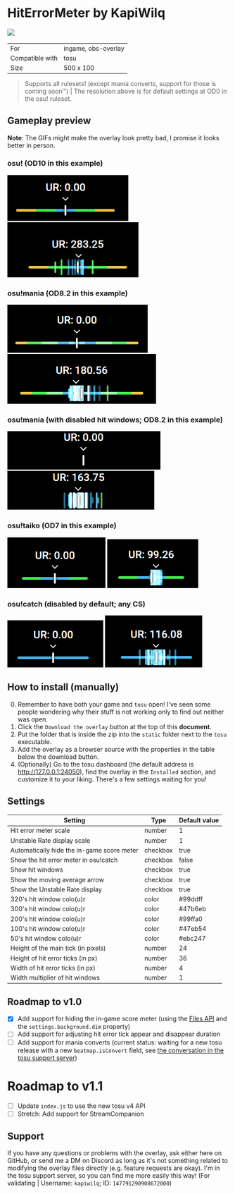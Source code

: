 # HitErrorMeter by KapiWilq

<a href="https://github.com/KapiWilq/HitErrorMeter/releases/latest/download/HitErrorMeter.by.KapiWilq.zip" target="_blank"><img height="35" src="https://img.shields.io/badge/Download_the_overlay-67A564?style=for-the-badge" /></a>

|                 |                     |
| --------------- | ------------------- |
| For             | ingame, obs-overlay |
| Compatible with | tosu                |
| Size            | 500 x 100           |

> Supports all rulesets! (except mania converts, support for those is coming soon™) | The resolution above is for default settings at OD0 in the osu! ruleset.

## Gameplay preview

**Note**: The GIFs might make the overlay look pretty bad, I promise it looks better in person.

### osu! (OD10 in this example)

<img src=".github/images/osu_ruleset.png">  <img src=".github/gifs/osu_ruleset.gif">

### osu!mania (OD8.2 in this example)

<img src=".github/images/mania_ruleset.png">  <img src=".github/gifs/mania_ruleset.gif">

### osu!mania (with disabled hit windows; OD8.2 in this example)

<img src=".github/images/mania_ruleset_no-hitwindows.png">  <img src=".github/gifs/mania_ruleset_no-hitwindows.gif">

### osu!taiko (OD7 in this example)

<img src=".github/images/taiko_ruleset.png">  <img src=".github/gifs/taiko_ruleset.gif">

### osu!catch (disabled by default; any CS)

<img src=".github/images/catch_ruleset.png">  <img src=".github/gifs/catch_ruleset.gif">

## How to install (manually)

0. Remember to have both your game and `tosu` open! I've seen some people wondering why their stuff is not working only to find out neither was open.
1. Click the `Download the overlay` button at the top of this **document**.
2. Put the folder that is inside the zip into the `static` folder next to the `tosu` executable.
3. Add the overlay as a browser source with the properties in the table below the download button.
4. (Optionally) Go to the tosu dashboard (the default address is http://127.0.0.1:24050), find the overlay in the `Installed` section, and customize it to your liking. There's a few settings waiting for you!

## Settings

| Setting                                    | Type     | Default value |
| ------------------------------------------ | -------- | ------------- |
| Hit error meter scale                      | number   | 1             |
| Unstable Rate display scale                | number   | 1             |
| Automatically hide the in-game score meter | checkbox | true          |
| Show the hit error meter in osu!catch      | checkbox | false         |
| Show hit windows                           | checkbox | true          |
| Show the moving average arrow              | checkbox | true          |
| Show the Unstable Rate display             | checkbox | true          |
| 320's hit window colo(u)r                  | color    | #99ddff       |
| 300's hit window colo(u)r                  | color    | #47b6eb       |
| 200's hit window colo(u)r                  | color    | #99ffa0       |
| 100's hit window colo(u)r                  | color    | #47eb54       |
| 50's hit window colo(u)r                   | color    | #ebc247       |
| Height of the main tick (in pixels)        | number   | 24            |
| Height of hit error ticks (in px)          | number   | 36            |
| Width of hit error ticks (in px)           | number   | 4             |
| Width multiplier of hit windows            | number   | 1             |

## Roadmap to v1.0
- [X] Add support for hiding the in-game score meter (using the [Files API](https://github.com/tosuapp/tosu/wiki#files-api) and the `settings.background.dim` property)
- [ ] Add support for adjusting hit error tick appear and disappear duration
- [ ] Add support for mania converts (current status: waiting for a new tosu release with a new `beatmap.isConvert` field, see [the conversation in the tosu support server](https://discord.com/channels/1056534107330445362/1185957776665628764/1302703274125824102))

# Roadmap to v1.1
- [ ] Update `index.js` to use the new tosu v4 API
- [ ] Stretch: Add support for StreamCompanion

## Support

If you have any questions or problems with the overlay, ask either here on GitHub, or send me a DM on Discord as long as it's not something related to modifying the overlay files directly (e.g. feature requests are okay). I'm in the tosu support server, so you can find me more easily this way! (For validating | Username: `kapiwilq`; ID: `147791290908672000`)
